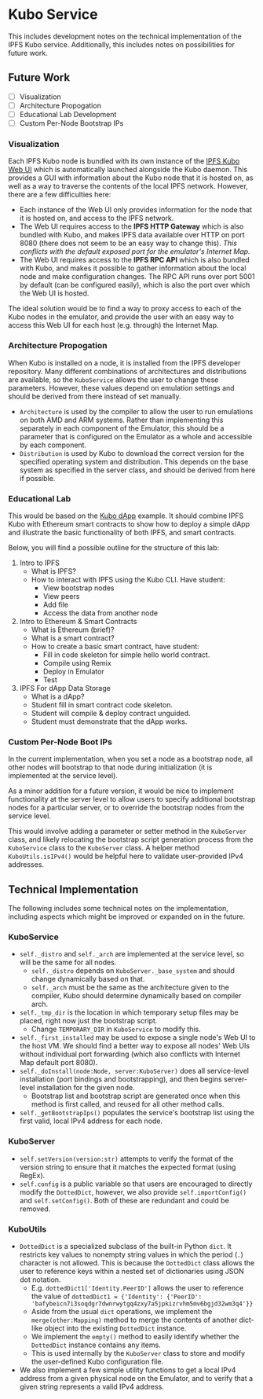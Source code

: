 # Kubo Service
This includes development notes on the technical implementation of the IPFS Kubo service.
Additionally, this includes notes on possibilities for future work.

## Future Work
- [ ] Visualization
- [ ] Architecture Propogation
- [ ] Educational Lab Development
- [ ] Custom Per-Node Bootstrap IPs

### Visualization
Each IPFS Kubo node is bundled with its own instance of the [IPFS Kubo Web UI](https://github.com/ipfs/ipfs-webui)
which is automatically launched alongside the Kubo daemon. This provides a GUI with information
about the Kubo node that it is hosted on, as well as a way to traverse the contents of the
local IPFS network. However, there are a few difficulties here:
- Each instance of the Web UI only provides information for the node that it is hosted on, and
access to the IPFS network.
- The Web UI requires access to the **IPFS HTTP Gateway** which is also bundled with Kubo, and
makes IPFS data available over HTTP on port 8080 (there does not seem to be an easy way to change this). *This conflicts with the default exposed port for the emulator's Internet Map.*
- The Web UI requires access to the **IPFS RPC API** which is also bundled with Kubo, and makes it possible to gather information about the local node and make configuration changes.
The RPC API runs over port 5001 by default (can be configured easily), which is also the port
over which the Web UI is hosted.

The ideal solution would be to find a way to proxy access to each of the Kubo nodes in the emulator, and provide the user with an easy way to access this Web UI for each host (e.g. through) the Internet Map.

### Architecture Propogation
When Kubo is installed on a node, it is installed from the IPFS developer repository. Many
different combinations of architectures and distributions are available, so the `KuboService`
allows the user to change these parameters. However, these values depend on emulation settings
and should be derived from there instead of set manually.
- `Architecture` is used by the compiler to allow the user to run emulations on both AMD and
  ARM systems. Rather than implementing this separately in each component of the Emulator,
  this should be a parameter that is configured on the Emulator as a whole and accessible by
  each component.
- `Distribution` is used by Kubo to download the correct version for the specified operating
  system and distribution. This depends on the base system as specified in the server class,
  and should be derived from here if possible.

### Educational Lab
This would be based on the [Kubo dApp](/examples/not-ready-examples/28-kubo-dapp/README.md) example. It should combine IPFS Kubo with Ethereum smart contracts to show how to deploy a simple dApp and illustrate the basic functionality of both IPFS, and smart contracts.

Below, you will find a possible outline for the structure of this lab:
1. Intro to IPFS
   - What is IPFS?
   - How to interact with IPFS using the Kubo CLI. Have student:
      - View bootstrap nodes
      - View peers
      - Add file
      - Access the data from another node
2. Intro to Ethereum & Smart Contracts
   - What is Ethereum (brief)?
   - What is a smart contract?
   - How to create a basic smart contract, have student:
     - Fill in code skeleton for simple hello world contract.
     - Compile using Remix
     - Deploy in Emulator
     - Test
3. IPFS For dApp Data Storage
   - What is a dApp?
   - Student fill in smart contract code skeleton.
   - Student will compile & deploy contract unguided.
   - Student must demonstrate that the dApp works.

### Custom Per-Node Boot IPs
In the current implementation, when you set a node as a bootstrap node, all other nodes
will bootstrap to that node during initialization (it is implemented at the service
level).

As a minor addition for a future version, it would be nice to implement functionality
at the server level to allow users to specify additional bootstrap nodes for a
particular server, or to override the bootstrap nodes from the service level.

This would involve adding a parameter or setter method in the `KuboServer` class, and
likely relocating the bootstrap script generation process from the `KuboService` class
to the `KuboServer` class. A helper method `KuboUtils.isIPv4()` would be helpful here
to validate user-provided IPv4 addresses.

## Technical Implementation
The following includes some technical notes on the implementation, including aspects which might be improved or expanded on in the future.

### KuboService
- `self._distro` and `self._arch` are implemented at the service level, so will be the same for all nodes.
    - `self._distro` depends on `KuboServer._base_system` and should change dynamically based on that.
    - `self._arch` must be the same as the architecture given to the compiler, Kubo should determine dynamically based on compiler arch.
- `self._tmp_dir` is the location in which temporary setup files may be placed, right now just the bootstrap script.
    - Change `TEMPORARY_DIR` in `KuboService` to modify this.
- `self._first_installed` may be used to expose a single node's Web UI to the host VM. We should find a better way to expose all nodes' Web UIs without individual port forwarding (which also conflicts with Internet Map default port 8080).
- `self._doInstall(node:Node, server:KuboServer)` does all service-level installation (port bindings and bootstrapping), and then begins server-level installation for the given node.
    - Bootstrap list and bootstrap script are generated once when this method is first called, and reused for all other method calls.
- `self._getBootstrapIps()` populates the service's bootstrap list using the first valid, local IPv4 address for each node.

### KuboServer
- `self.setVersion(version:str)` attempts to verify the format of the version string to ensure that it matches the expected format (using RegEx).
- `self.config` is a public variable so that users are encouraged to directly modify the `DottedDict`, however, we also provide `self.importConfig()` and `self.setConfig()`. Both of these are redundant and could be removed.

### KuboUtils
- `DottedDict` is a specialized subclass of the built-in Python `dict`. It restricts key values
  to nonempty string values in which the period (`.`) character is not allowed. This is
  because the `DottedDict` class allows the user to reference keys within a nested set of
  dictionaries using JSON dot notation.
    - E.g. `dottedDict1['Identity.PeerID']` allows the user to reference the value of `dottedDict1 = {'Identity': {'PeerID': 'bafybeicn7i3soqdgr7dwnrwytgq4zxy7a5jpkizrvhm5mv6bgjd32wm3q4'}}`
    - Aside from the usual `dict` operations, we implement the `merge(other:Mapping)` method
    to merge the contents of another dict-like object into the existing `DottedDict` instance.
    - We implement the `empty()` method to easily identify whether the `DottedDict` instance
    contains any items.
    - This is used internally by the `KuboServer` class to store and modify the user-defined
      Kubo configuration file.
- We also implement a few simple utility functions to get a local IPv4 address from a given
  physical node on the Emulator, and to verify that a given string represents a valid IPv4
  address.